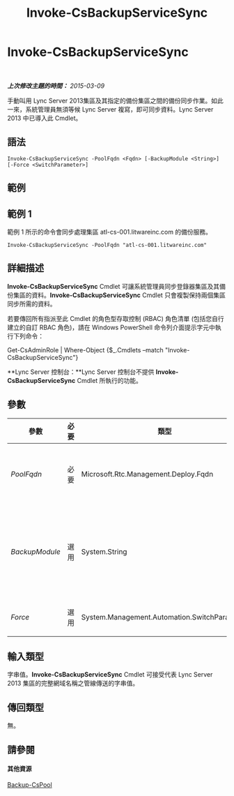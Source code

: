 ﻿---
title: Invoke-CsBackupServiceSync
TOCTitle: Invoke-CsBackupServiceSync
ms:assetid: f3de25c2-a1ef-4781-8b33-74f5dc1e6f8d
ms:mtpsurl: https://technet.microsoft.com/zh-tw/library/JJ205374(v=OCS.15)
ms:contentKeyID: 49292803
ms.date: 08/24/2015
mtps_version: v=OCS.15
ms.translationtype: HT
---

# Invoke-CsBackupServiceSync

 

_**上次修改主題的時間：** 2015-03-09_

手動叫用 Lync Server 2013集區及其指定的備份集區之間的備份同步作業。如此一來，系統管理員無須等候 Lync Server 複寫，即可同步資料。Lync Server 2013 中已導入此 Cmdlet。

## 語法

    Invoke-CsBackupServiceSync -PoolFqdn <Fqdn> [-BackupModule <String>] [-Force <SwitchParameter>]

## 範例

## 範例 1

範例 1 所示的命令會同步處理集區 atl-cs-001.litwareinc.com 的備份服務。

    Invoke-CsBackupServiceSync -PoolFqdn "atl-cs-001.litwareinc.com"

## 詳細描述

**Invoke-CsBackupServiceSync** Cmdlet 可讓系統管理員同步登錄器集區及其備份集區的資料。**Invoke-CsBackupServiceSync** Cmdlet 只會複製保持兩個集區同步所需的資料。

若要傳回所有指派至此 Cmdlet 的角色型存取控制 (RBAC) 角色清單 (包括您自行建立的自訂 RBAC 角色)，請在 Windows PowerShell 命令列介面提示字元中執行下列命令：

Get-CsAdminRole | Where-Object {$\_.Cmdlets –match "Invoke-CsBackupServiceSync"}

**Lync Server 控制台：**Lync Server 控制台不提供 **Invoke-CsBackupServiceSync** Cmdlet 所執行的功能。

## 參數


<table>
<colgroup>
<col style="width: 25%" />
<col style="width: 25%" />
<col style="width: 25%" />
<col style="width: 25%" />
</colgroup>
<thead>
<tr class="header">
<th>參數</th>
<th>必要</th>
<th>類型</th>
<th>說明</th>
</tr>
</thead>
<tbody>
<tr class="odd">
<td><p><em>PoolFqdn</em></p></td>
<td><p>必要</p></td>
<td><p>Microsoft.Rtc.Management.Deploy.Fqdn</p></td>
<td><p>呼叫備份服務同步處理之集區的完整網域名稱。例如：</p>
<p>-PoolFqdn &quot;atl-cs-001.litwareinc.com&quot;</p></td>
</tr>
<tr class="even">
<td><p><em>BackupModule</em></p></td>
<td><p>選用</p></td>
<td><p>System.String</p></td>
<td><p>表示要同步處理的資料類型。有效值為：</p>
<p>* UserServices.PresenceFocus</p>
<p>* ConfServices.DataConf</p>
<p>* CentralMgmt.CMSMaster</p></td>
</tr>
<tr class="odd">
<td><p><em>Force</em></p></td>
<td><p>選用</p></td>
<td><p>System.Management.Automation.SwitchParameter</p></td>
<td><p>隱藏執行命令時可能發生的非嚴重錯誤訊息。</p></td>
</tr>
</tbody>
</table>


## 輸入類型

字串值。**Invoke-CsBackupServiceSync** Cmdlet 可接受代表 Lync Server 2013 集區的完整網域名稱之管線傳送的字串值。

## 傳回類型

無。

## 請參閱

#### 其他資源

[Backup-CsPool](backup-cspool.md)

